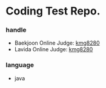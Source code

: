 # Coding Test Repo.

### handle
- Baekjoon Online Judge: [kmg8280](https://www.acmicpc.net/user/kmg8280)
- Lavida Online Judge: [kmg8280](https://lavida.us/userinfo.php?user=kmg8280)

### language
- java